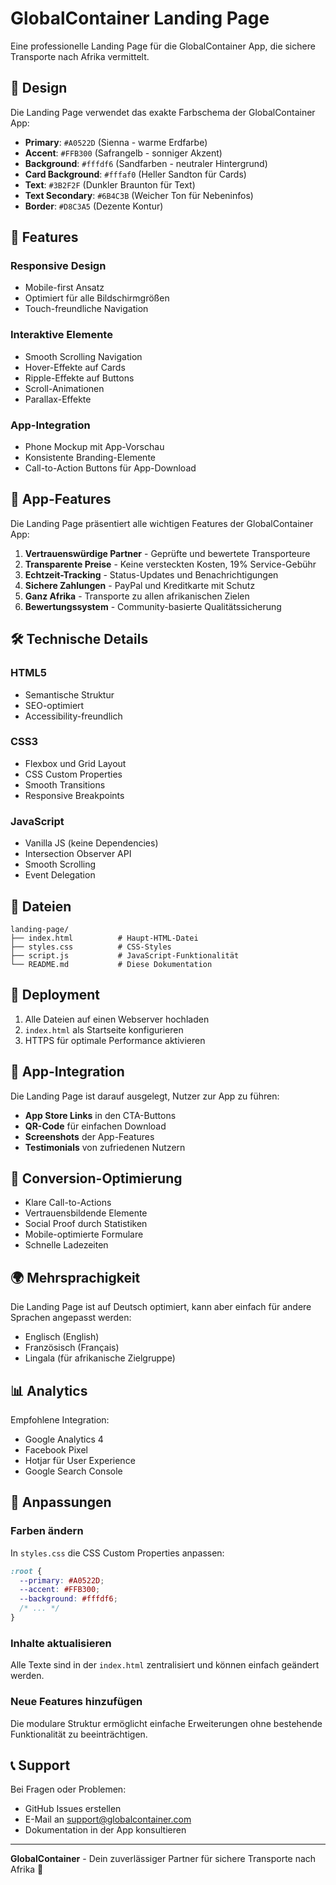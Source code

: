 # GlobalContainer Landing Page

Eine professionelle Landing Page für die GlobalContainer App, die sichere Transporte nach Afrika vermittelt.

## 🎨 Design

Die Landing Page verwendet das exakte Farbschema der GlobalContainer App:

- **Primary**: `#A0522D` (Sienna - warme Erdfarbe)
- **Accent**: `#FFB300` (Safrangelb - sonniger Akzent)
- **Background**: `#fffdf6` (Sandfarben - neutraler Hintergrund)
- **Card Background**: `#fffaf0` (Heller Sandton für Cards)
- **Text**: `#3B2F2F` (Dunkler Braunton für Text)
- **Text Secondary**: `#6B4C3B` (Weicher Ton für Nebeninfos)
- **Border**: `#D8C3A5` (Dezente Kontur)

## 🚀 Features

### Responsive Design
- Mobile-first Ansatz
- Optimiert für alle Bildschirmgrößen
- Touch-freundliche Navigation

### Interaktive Elemente
- Smooth Scrolling Navigation
- Hover-Effekte auf Cards
- Ripple-Effekte auf Buttons
- Scroll-Animationen
- Parallax-Effekte

### App-Integration
- Phone Mockup mit App-Vorschau
- Konsistente Branding-Elemente
- Call-to-Action Buttons für App-Download

## 📱 App-Features

Die Landing Page präsentiert alle wichtigen Features der GlobalContainer App:

1. **Vertrauenswürdige Partner** - Geprüfte und bewertete Transporteure
2. **Transparente Preise** - Keine versteckten Kosten, 19% Service-Gebühr
3. **Echtzeit-Tracking** - Status-Updates und Benachrichtigungen
4. **Sichere Zahlungen** - PayPal und Kreditkarte mit Schutz
5. **Ganz Afrika** - Transporte zu allen afrikanischen Zielen
6. **Bewertungssystem** - Community-basierte Qualitätssicherung

## 🛠️ Technische Details

### HTML5
- Semantische Struktur
- SEO-optimiert
- Accessibility-freundlich

### CSS3
- Flexbox und Grid Layout
- CSS Custom Properties
- Smooth Transitions
- Responsive Breakpoints

### JavaScript
- Vanilla JS (keine Dependencies)
- Intersection Observer API
- Smooth Scrolling
- Event Delegation

## 📁 Dateien

```
landing-page/
├── index.html          # Haupt-HTML-Datei
├── styles.css          # CSS-Styles
├── script.js           # JavaScript-Funktionalität
└── README.md           # Diese Dokumentation
```

## 🚀 Deployment

1. Alle Dateien auf einen Webserver hochladen
2. `index.html` als Startseite konfigurieren
3. HTTPS für optimale Performance aktivieren

## 📱 App-Integration

Die Landing Page ist darauf ausgelegt, Nutzer zur App zu führen:

- **App Store Links** in den CTA-Buttons
- **QR-Code** für einfachen Download
- **Screenshots** der App-Features
- **Testimonials** von zufriedenen Nutzern

## 🎯 Conversion-Optimierung

- Klare Call-to-Actions
- Vertrauensbildende Elemente
- Social Proof durch Statistiken
- Mobile-optimierte Formulare
- Schnelle Ladezeiten

## 🌍 Mehrsprachigkeit

Die Landing Page ist auf Deutsch optimiert, kann aber einfach für andere Sprachen angepasst werden:

- Englisch (English)
- Französisch (Français)
- Lingala (für afrikanische Zielgruppe)

## 📊 Analytics

Empfohlene Integration:

- Google Analytics 4
- Facebook Pixel
- Hotjar für User Experience
- Google Search Console

## 🔧 Anpassungen

### Farben ändern
In `styles.css` die CSS Custom Properties anpassen:

```css
:root {
  --primary: #A0522D;
  --accent: #FFB300;
  --background: #fffdf6;
  /* ... */
}
```

### Inhalte aktualisieren
Alle Texte sind in der `index.html` zentralisiert und können einfach geändert werden.

### Neue Features hinzufügen
Die modulare Struktur ermöglicht einfache Erweiterungen ohne bestehende Funktionalität zu beeinträchtigen.

## 📞 Support

Bei Fragen oder Problemen:

- GitHub Issues erstellen
- E-Mail an support@globalcontainer.com
- Dokumentation in der App konsultieren

---

**GlobalContainer** - Dein zuverlässiger Partner für sichere Transporte nach Afrika 🚛
